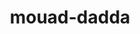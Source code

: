 ---
title: mouad-dadda
github: https://github.com/mouad-dadda
mode: dark
transition: 3s
archetype:
- Little Bit of Everything
---